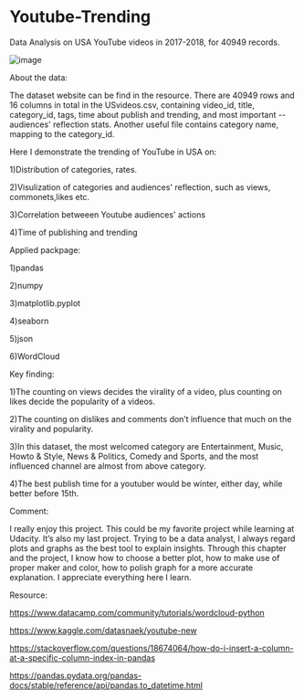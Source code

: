 # Youtube-Trending

Data Analysis on USA YouTube videos in 2017-2018, for 40949 records.


![image](https://user-images.githubusercontent.com/43325087/45801187-b2671e80-bc78-11e8-9cd6-39c0ebe29b0f.png)


About the data:

The dataset website can be find in the resource. There are 40949 rows and 16 columns in total in the USvideos.csv, containing video_id, title, category_id, tags, time about publish and trending, and most important -- audiences' reflection stats. Another useful file contains category name, mapping to the category_id.


Here I demonstrate the trending of YouTube in USA on:

1)Distribution of categories, rates.

2)Visulization of categories and audiences' reflection, such as views, commonets,likes etc.

3)Correlation betweeen Youtube audiences' actions

4)Time of publishing and trending


Applied packpage:

1)pandas

2)numpy

3)matplotlib.pyplot

4)seaborn

5)json

6)WordCloud


Key finding:

1)The counting on views decides the virality of a video, plus counting on likes decide the popularity of a videos. 


2)The counting on dislikes and comments don’t influence that much on the virality and popularity. 

3)In this dataset, the most welcomed category are Entertainment, Music, Howto & Style, News & Politics, Comedy and Sports, and the most influenced channel are almost from above category. 

4)The best publish time for a youtuber would be winter, either day, while better before 15th.


Comment:

I really enjoy this project. This could be my favorite project while learning at Udacity. It’s also my last project. Trying to be a data analyst, I always regard plots and graphs as the best tool to explain insights. Through this chapter and the project, I know how to choose a better plot, how to make use of proper maker and color, how to polish graph for a more accurate explanation. I appreciate everything here I learn.

Resource:

https://www.datacamp.com/community/tutorials/wordcloud-python

https://www.kaggle.com/datasnaek/youtube-new

https://stackoverflow.com/questions/18674064/how-do-i-insert-a-column-at-a-specific-column-index-in-pandas

https://pandas.pydata.org/pandas-docs/stable/reference/api/pandas.to_datetime.html


